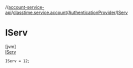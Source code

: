 //[account-service-api](../../../../index.md)/[classtime.service.account](../../index.md)/[AuthenticationProvider](../index.md)/[IServ](index.md)

# IServ

[jvm]\
[IServ](index.md)

`IServ = 12;`

